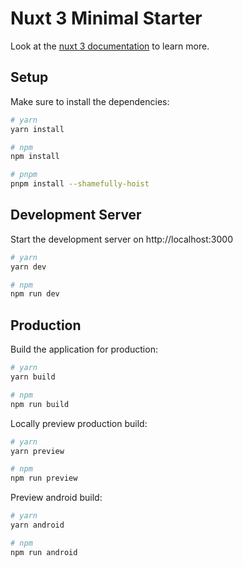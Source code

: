 # Nuxt 3 Minimal Starter

Look at the [nuxt 3 documentation](https://v3.nuxtjs.org) to learn more.

## Setup

Make sure to install the dependencies:

```bash
# yarn
yarn install

# npm
npm install

# pnpm
pnpm install --shamefully-hoist
```

## Development Server

Start the development server on http://localhost:3000

```bash
# yarn
yarn dev

# npm
npm run dev
```

## Production

Build the application for production:

```bash
# yarn
yarn build

# npm
npm run build
```

Locally preview production build:

```bash
# yarn
yarn preview

# npm
npm run preview
```

Preview android build:

```bash
# yarn
yarn android

# npm
npm run android
```